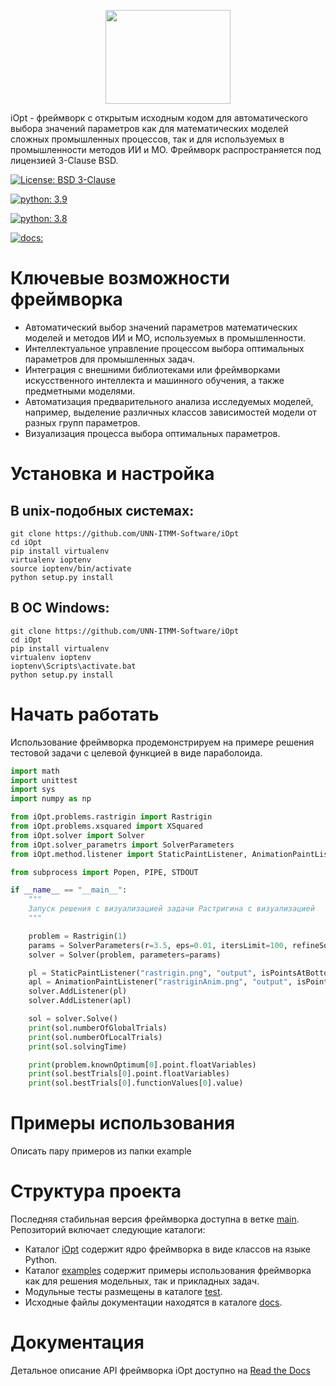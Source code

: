 <p align="center">
  <img src="https://github.com/UNN-ITMM-Software/iOpt/blob/main/docs/iOpt_logo.png" width="200" height="150"/>
</p>

iOpt - фреймворк с открытым исходным кодом для автоматического выбора значений параметров как для математических моделей сложных промышленных процессов, так и для используемых в промышленности методов ИИ и МО. Фреймворк распространяется под лицензией 3-Clause BSD.

[![License: BSD 3-Clause](https://img.shields.io/github/license/ITMO-NSS-team/Fedot.Industrial?style=flat-square)](https://github.com/UNN-ITMM-Software/iOpt/blob/main/LICENSE)

[![python: 3.9](https://img.shields.io/badge/python-3.9-44cc12?style=flat-square&logo=python)](https://www.python.org/downloads/release/python-390/)

[![python: 3.8](https://img.shields.io/badge/python-3.8-44cc12?style=flat-square&logo=python)](https://www.python.org/downloads/release/python-380/)

[![docs: ](https://readthedocs.org/projects/ebonite/badge/?style=flat-square)](https://iopt.readthedocs.io/ru/latest/)


# Ключевые возможности фреймворка
- Автоматический выбор значений параметров математических моделей и методов ИИ и МО, используемых в промышленности.
- Интеллектуальное управление процессом выбора оптимальных параметров для промышленных задач.
- Интеграция с внешними библиотеками или фреймворками искусственного интеллекта и машинного обучения, а также предметными моделями.
- Автоматизация предварительного анализа исследуемых моделей, например, выделение различных классов зависимостей модели от разных групп параметров.
- Визуализация процесса выбора оптимальных параметров.

# Установка и настройка

## В unix-подобных системах:

```
git clone https://github.com/UNN-ITMM-Software/iOpt
cd iOpt
pip install virtualenv
virtualenv ioptenv
source ioptenv/bin/activate
python setup.py install
```

## В ОС Windows:

```
git clone https://github.com/UNN-ITMM-Software/iOpt
cd iOpt
pip install virtualenv
virtualenv ioptenv
ioptenv\Scripts\activate.bat
python setup.py install
```


# Начать работать

Использование фреймворка продемонстрируем на примере решения тестовой задачи с целевой функцией в виде параболоида.

```python
import math
import unittest
import sys
import numpy as np

from iOpt.problems.rastrigin import Rastrigin
from iOpt.problems.xsquared import XSquared
from iOpt.solver import Solver
from iOpt.solver_parametrs import SolverParameters
from iOpt.method.listener import StaticPaintListener, AnimationPaintListener, StaticNDPaintListener, AnimationNDPaintListener, ConsoleFullOutputListener

from subprocess import Popen, PIPE, STDOUT

if __name__ == "__main__":
    """
    Запуск решения с визуализацией задачи Растригина с визуализацией
    """

    problem = Rastrigin(1)
    params = SolverParameters(r=3.5, eps=0.01, itersLimit=100, refineSolution=True)
    solver = Solver(problem, parameters=params)

    pl = StaticPaintListener("rastrigin.png", "output", isPointsAtBottom = False)
    apl = AnimationPaintListener("rastriginAnim.png", "output", isPointsAtBottom = False, toPaintObjFunc=True)
    solver.AddListener(pl)
    solver.AddListener(apl)

    sol = solver.Solve()
    print(sol.numberOfGlobalTrials)
    print(sol.numberOfLocalTrials)
    print(sol.solvingTime)

    print(problem.knownOptimum[0].point.floatVariables)
    print(sol.bestTrials[0].point.floatVariables)
    print(sol.bestTrials[0].functionValues[0].value)
```

# Примеры использования

Описать пару примеров из папки example

# Структура проекта

Последняя стабильная версия фреймворка доступна в ветке [main](https://github.com/UNN-ITMM-Software/iOpt/tree/main).
Репозиторий включает следующие каталоги:
- Каталог [iOpt](https://github.com/UNN-ITMM-Software/iOpt/tree/main/iOpt) содержит ядро фреймворка в виде  классов на языке Python.
- Каталог [examples](https://github.com/UNN-ITMM-Software/iOpt/tree/main/examples) содержит примеры использования фреймворка как для решения модельных, так и прикладных задач.
- Модульные тесты размещены в каталоге [test](https://github.com/UNN-ITMM-Software/iOpt/tree/main/test).
- Исходные файлы документации находятся в каталоге [docs](https://github.com/UNN-ITMM-Software/iOpt/tree/main/docs).

# Документация

Детальное описание API фреймворка iOpt доступно на [Read the Docs](https://iopt.readthedocs.io/ru/latest/)
